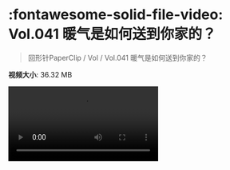 # :fontawesome-solid-file-video: Vol.041 暖气是如何送到你家的？

> 回形针PaperClip / Vol / Vol.041 暖气是如何送到你家的？

**视频大小**: 36.32 MB

<div class="video"><video src="https://file.hsyhx.top/archive/PaperClip/Vol/041.mp4" controls preload>🤔 您的浏览器不支持 video 标签</video></div>